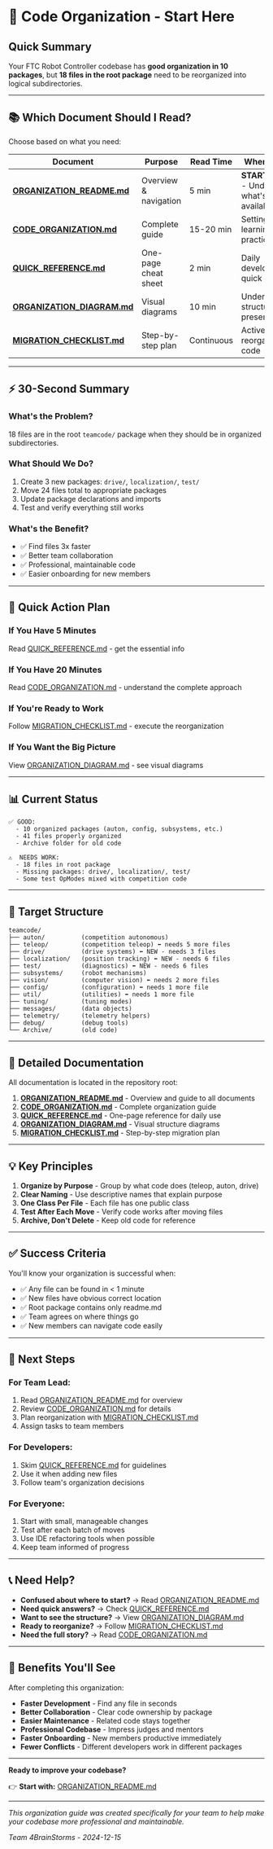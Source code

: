 # 🎯 Code Organization - Start Here

## Quick Summary

Your FTC Robot Controller codebase has **good organization in 10 packages**, but **18 files in the root package** need to be reorganized into logical subdirectories.

---

## 📚 Which Document Should I Read?

Choose based on what you need:

| Document | Purpose | Read Time | When to Use |
|----------|---------|-----------|-------------|
| **[ORGANIZATION_README.md](./ORGANIZATION_README.md)** | Overview & navigation | 5 min | **START HERE** - Understand what's available |
| **[CODE_ORGANIZATION.md](./CODE_ORGANIZATION.md)** | Complete guide | 15-20 min | Setting up, learning best practices |
| **[QUICK_REFERENCE.md](./QUICK_REFERENCE.md)** | One-page cheat sheet | 2 min | Daily development, quick lookups |
| **[ORGANIZATION_DIAGRAM.md](./ORGANIZATION_DIAGRAM.md)** | Visual diagrams | 10 min | Understanding structure, presentations |
| **[MIGRATION_CHECKLIST.md](./MIGRATION_CHECKLIST.md)** | Step-by-step plan | Continuous | Actively reorganizing code |

---

## ⚡ 30-Second Summary

### What's the Problem?
18 files are in the root `teamcode/` package when they should be in organized subdirectories.

### What Should We Do?
1. Create 3 new packages: `drive/`, `localization/`, `test/`
2. Move 24 files total to appropriate packages
3. Update package declarations and imports
4. Test and verify everything still works

### What's the Benefit?
- ✅ Find files 3x faster
- ✅ Better team collaboration
- ✅ Professional, maintainable code
- ✅ Easier onboarding for new members

---

## 🚀 Quick Action Plan

### If You Have 5 Minutes
Read [QUICK_REFERENCE.md](./QUICK_REFERENCE.md) - get the essential info

### If You Have 20 Minutes
Read [CODE_ORGANIZATION.md](./CODE_ORGANIZATION.md) - understand the complete approach

### If You're Ready to Work
Follow [MIGRATION_CHECKLIST.md](./MIGRATION_CHECKLIST.md) - execute the reorganization

### If You Want the Big Picture
View [ORGANIZATION_DIAGRAM.md](./ORGANIZATION_DIAGRAM.md) - see visual diagrams

---

## 📊 Current Status

```
✅ GOOD:
  - 10 organized packages (auton, config, subsystems, etc.)
  - 41 files properly organized
  - Archive folder for old code

⚠️  NEEDS WORK:
  - 18 files in root package
  - Missing packages: drive/, localization/, test/
  - Some test OpModes mixed with competition code
```

---

## 🎯 Target Structure

```
teamcode/
├── auton/          (competition autonomous)
├── teleop/         (competition teleop) ⬅ needs 5 more files
├── drive/          (drive systems) ⬅ NEW - needs 3 files
├── localization/   (position tracking) ⬅ NEW - needs 6 files
├── test/           (diagnostics) ⬅ NEW - needs 6 files
├── subsystems/     (robot mechanisms)
├── vision/         (computer vision) ⬅ needs 2 more files
├── config/         (configuration) ⬅ needs 1 more file
├── util/           (utilities) ⬅ needs 1 more file
├── tuning/         (tuning modes)
├── messages/       (data objects)
├── telemetry/      (telemetry helpers)
├── debug/          (debug tools)
└── Archive/        (old code)
```

---

## 📖 Detailed Documentation

All documentation is located in the repository root:

1. **[ORGANIZATION_README.md](./ORGANIZATION_README.md)** - Overview and guide to all documents
2. **[CODE_ORGANIZATION.md](./CODE_ORGANIZATION.md)** - Complete organization guide
3. **[QUICK_REFERENCE.md](./QUICK_REFERENCE.md)** - One-page reference for daily use
4. **[ORGANIZATION_DIAGRAM.md](./ORGANIZATION_DIAGRAM.md)** - Visual structure diagrams
5. **[MIGRATION_CHECKLIST.md](./MIGRATION_CHECKLIST.md)** - Step-by-step migration plan

---

## 💡 Key Principles

1. **Organize by Purpose** - Group by what code does (teleop, auton, drive)
2. **Clear Naming** - Use descriptive names that explain purpose
3. **One Class Per File** - Each file has one public class
4. **Test After Each Move** - Verify code works after moving files
5. **Archive, Don't Delete** - Keep old code for reference

---

## ✅ Success Criteria

You'll know your organization is successful when:

- ✅ Any file can be found in < 1 minute
- ✅ New files have obvious correct location
- ✅ Root package contains only readme.md
- ✅ Team agrees on where things go
- ✅ New members can navigate code easily

---

## 🤝 Next Steps

### For Team Lead:
1. Read [ORGANIZATION_README.md](./ORGANIZATION_README.md) for overview
2. Review [CODE_ORGANIZATION.md](./CODE_ORGANIZATION.md) for details
3. Plan reorganization with [MIGRATION_CHECKLIST.md](./MIGRATION_CHECKLIST.md)
4. Assign tasks to team members

### For Developers:
1. Skim [QUICK_REFERENCE.md](./QUICK_REFERENCE.md) for guidelines
2. Use it when adding new files
3. Follow team's organization decisions

### For Everyone:
1. Start with small, manageable changes
2. Test after each batch of moves
3. Use IDE refactoring tools when possible
4. Keep team informed of progress

---

## 📞 Need Help?

- **Confused about where to start?** → Read [ORGANIZATION_README.md](./ORGANIZATION_README.md)
- **Need quick answers?** → Check [QUICK_REFERENCE.md](./QUICK_REFERENCE.md)
- **Want to see the structure?** → View [ORGANIZATION_DIAGRAM.md](./ORGANIZATION_DIAGRAM.md)
- **Ready to reorganize?** → Follow [MIGRATION_CHECKLIST.md](./MIGRATION_CHECKLIST.md)
- **Need the full story?** → Read [CODE_ORGANIZATION.md](./CODE_ORGANIZATION.md)

---

## 🎉 Benefits You'll See

After completing this organization:

- **Faster Development** - Find any file in seconds
- **Better Collaboration** - Clear code ownership by package
- **Easier Maintenance** - Related code stays together
- **Professional Codebase** - Impress judges and mentors
- **Faster Onboarding** - New members productive immediately
- **Fewer Conflicts** - Different developers work in different packages

---

**Ready to improve your codebase?**

👉 **Start with:** [ORGANIZATION_README.md](./ORGANIZATION_README.md)

---

*This organization guide was created specifically for your team to help make your codebase more professional and maintainable.*

*Team 4BrainStorms - 2024-12-15*
